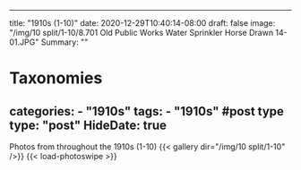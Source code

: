 
---
title: "1910s (1-10)"
date: 2020-12-29T10:40:14-08:00
draft: false
image: "/img/10 split/1-10/8.701 Old Public Works Water Sprinkler Horse Drawn 14-01.JPG"
Summary: ""
#   Taxonomies
categories:
    - "1910s"
tags:
    - "1910s"
#post type
type: "post"
HideDate: true
---

Photos from throughout the 1910s (1-10)
{{< gallery dir="/img/10 split/1-10" />}} {{< load-photoswipe >}}
